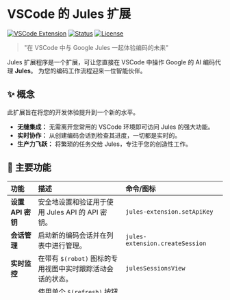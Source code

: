 # VSCode 的 Jules 扩展

[![VSCode Extension](https://img.shields.io/badge/VSCode-Extension-blue.svg)](https://marketplace.visualstudio.com/items?itemName=YOUR_PUBLISHER.jules-extension)
[![Status](https://img.shields.io/badge/status-development-yellow.svg)](#)
[![License](https://img.shields.io/badge/license-MIT-green.svg)](LICENSE)

> "在 VSCode 中与 Google Jules 一起体验编码的未来"

Jules 扩展程序是一个扩展，可让您直接在 VSCode 中操作 Google 的 AI 编码代理 **Jules**。
为您的编码工作流程迎来一位智能伙伴。

## ✨ 概念

此扩展旨在将您的开发体验提升到一个新的水平。

- **无缝集成：** 无需离开您常用的 VSCode 环境即可访问 Jules 的强大功能。
- **实时协作：** 从创建编码会话到检查其进度，一切都是实时的。
- **生产力飞跃：** 将繁琐的任务交给 Jules，专注于您的创造性工作。

## 🚀 主要功能

| 功能                 | 描述                                                                         | 命令/图标                         |
| :------------------- | :--------------------------------------------------------------------------- | :-------------------------------- |
| **设置 API 密钥**    | 安全地设置和验证用于使用 Jules API 的 API 密钥。                             | `jules-extension.setApiKey`       |
| **会话管理**         | 启动新的编码会话并在列表中进行管理。                                         | `jules-extension.createSession`   |
| **实时监控**         | 在带有 `$(robot)` 图标的专用视图中实时跟踪活动会话的状态。                   | `julesSessionsView`               |
| **进度更新**         | 使用单个 `$(refresh)` 按钮获取有关会话和活动的最新信息。                     | `jules-extension.refreshSessions` |
| **活动显示**         | 查看 Jules 执行的详细任务日志。                                              | `jules-extension.showActivities`  |

### 预览：Jules 会话视图

```
┌──────────────────────────────┐
│ ▼ JULES SESSIONS        ↻    │
├──────────────────────────────┤
│  ▶ session-xyz-123 (Running) │
│  ▶ session-abc-456 (Active)  │
│  ⏹ session-def-789 (Done)    │
└──────────────────────────────┘
```

_（这是一个 UI 概念。实际显示可能会有所不同。）_

## 📦 安装

### 从 Marketplace (推荐)

1.  在 VSCode Marketplace 中搜索“Jules Extension”（即将推出）
2.  点击 `Install` 按钮

### 从 VSIX 文件 (手动安装)

如果您想尝试尚未在 Marketplace 上发布的最新功能，您可以直接从发布页面下载并安装 `.vsix` 文件。

1.  **前往发布页面：**
    访问 [GitHub Releases](https://github.com/your-repo/jules-extension/releases) 并找到最新的发布版本。

2.  **下载 VSIX 文件：**
    从 `Assets` 中下载 `.vsix` 文件（例如 `jules-extension-0.1.0.vsix`）。

3.  **在 VSCode 中安装：**
    - 打开 VSCode。
    - 前往 `扩展` 视图 (`Ctrl+Shift+X`)。
    - 单击视图顶部的 `...` (更多操作) 菜单，然后选择 `从 VSIX 安装...`。
    - 选择下载的 `.vsix` 文件进行安装。

## 🔑 获取您的 API 密钥

要使用 Jules 扩展，您需要一个 Jules API 密钥。请按照以下步骤获取：

1.  **创建账户：**
    - 前往 [Jules 官方网站](https://jules.google/docs)。
    - 注册一个新帐户或登录（如果您已有帐户）。

2.  **生成 API 密钥：**
    - 在您的帐户仪表板中导航至“API 密钥”或“开发人员设置”部分。
    - 点击“创建新的密钥”。
    - 为您的密钥指定一个描述性名称（例如“VSCode 扩展”）并生成它。

3.  **复制您的密钥：**
    - 您的新 API 密钥将会显示。将其复制到剪贴板。
    - 如果您以后需要再次查看您的密钥，您随时可以在您的 Jules 设置页面上找到它。

> **重要提示：** 像对待密码一样对待您的 API 密钥。不要公开分享或将其提交到版本控制中。

## 快速入门

1.  按 `Ctrl + Shift + P` (或 `Cmd + Shift + P`) 打开命令面板。
2.  运行 `> Jules: Set Jules API Key` 并输入您的 API 密钥。
3.  单击侧边栏中的 `$(robot)` 图标以打开 Jules 会话视图。
4.  运行 `> Jules: Create Jules Session` 开始您的第一个编码会话！

## ⚠️ 重要提示

- **卡片块渲染：** 在使用显示为卡片块的功能时，请注意内容的结构，以确保其正确渲染。

## 🤝 贡献

这个项目才刚刚开始。我们欢迎各种形式的贡献，包括错误报告、功能建议和拉取请求！
请查看问题跟踪器和拉取请求。

## 📝 许可证

[MIT](LICENSE)